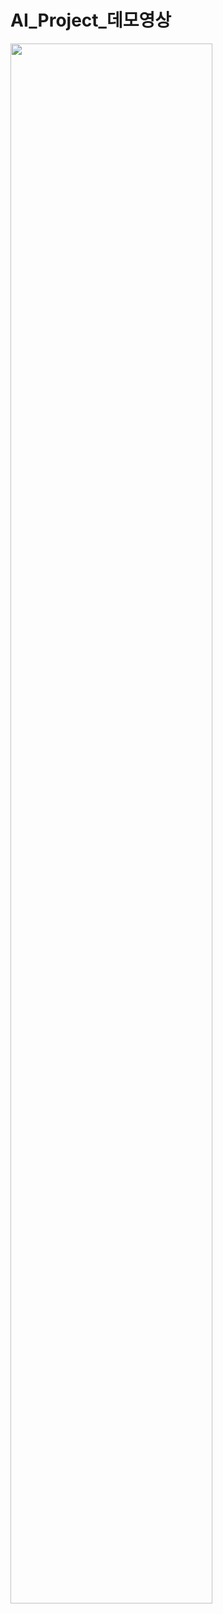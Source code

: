 # AI_Project_데모영상

<img width="80%" src="https://github.com/HyeonJi0630/AI_Project/assets/96365259/e4f94c0c-34da-43ea-819a-5f5e5938cdff"/>


